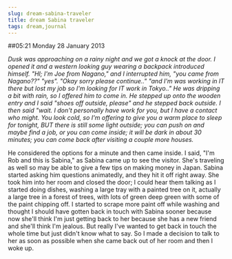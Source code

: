```yaml
---
slug: dream-sabina-traveler
title: dream Sabina traveler
tags: dream,journal
---
```


##05:21 Monday 28 January 2013

_Dusk was approaching on a rainy night and we got a knock at the door. I opened it and a western looking guy wearing a backpack introduced himself. "HI; I'm Joe from Nagano," and I interrupted him, "you came from Nagano??" "yes". "Okay sorry please continue.." "and I'm was working in IT there but lost my job so I'm looking for IT work in Tokyo.." He was dripping a bit with rain, so I offered him to come in. He stepped up onto the wooden entry and I said "shoes off outside, please" and he stepped back outside. I then said "wait. I don't personally have work for you, but I have a contact who might. You look cold, so I'm offering to give you a warm place to sleep for tonight, BUT there is still some light outside; you can push on and maybe find a job, or you can come inside; it will be dark in about 30 minutes; you can come back after visiting a couple more houses._

He considered the options for a minute and then came inside. I said, "I'm Rob and this is Sabina," as Sabina came up to see the visitor. She's traveling as well so may be able to give a few tips on making money in Japan.
Sabina started asking him questions animatedly, and they hit it off right away. She took him into her room and closed the door; I could hear them talking as I started doing dishes, washing a large tray with a painted tree on it, actually a large tree in a forest of trees, with lots of green deep green with some of the paint chipping off. I started to scrape more paint off while washing and thought I should have gotten back in touch with Sabina sooner because now she'll think I'm just getting back to her because she has a new friend and she'll think I'm jealous. But really I've wanted to get back in touch the whole time but just didn't know what to say. So I made a decision to talk to her as soon as possible when she came back out of her room and then I woke up.
